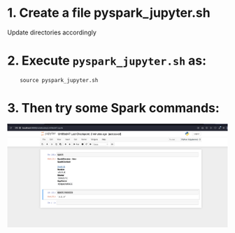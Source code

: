 # 1. Create a file pyspark_jupyter.sh

Update directories accordingly

# 2. Execute `pyspark_jupyter.sh` as:

		source pyspark_jupyter.sh
		
# 3. Then try some Spark commands:

![](./pyspark_jupyter.png)